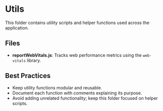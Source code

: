# Utils

This folder contains utility scripts and helper functions used across the application.

## Files
- **reportWebVitals.js**: Tracks web performance metrics using the `web-vitals` library.

## Best Practices
- Keep utility functions modular and reusable.
- Document each function with comments explaining its purpose.
- Avoid adding unrelated functionality; keep this folder focused on helper scripts.
